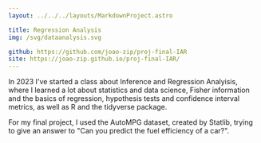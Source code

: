 ```yaml
---
layout: ../../../layouts/MarkdownProject.astro

title: Regression Analysis
img: /svg/dataanalysis.svg

github: https://github.com/joao-zip/proj-final-IAR
site: https://joao-zip.github.io/proj-final-IAR/
---
```


In 2023 I've started a class about Inference and Regression Analyisis, where I learned a lot about statistics and data science, Fisher information and the basics of regression, hypothesis tests and confidence interval metrics, as well as R and the tidyverse package.

For my final project, I used the AutoMPG dataset, created by Statlib, trying to give an answer to "Can you predict the fuel efficiency of a car?".
